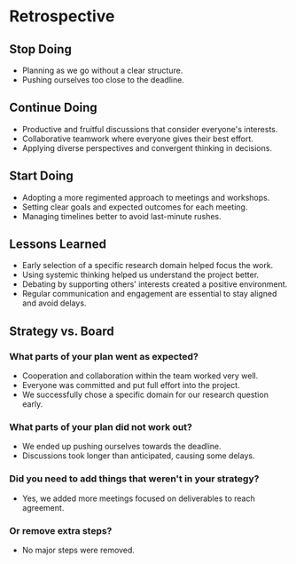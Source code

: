 # Retrospective

## Stop Doing

- Planning as we go without a clear structure.
- Pushing ourselves too close to the deadline.

## Continue Doing

- Productive and fruitful discussions that consider everyone's interests.
- Collaborative teamwork where everyone gives their best effort.
- Applying diverse perspectives and convergent thinking in decisions.

## Start Doing

- Adopting a more regimented approach to meetings and workshops.
- Setting clear goals and expected outcomes for each meeting.
- Managing timelines better to avoid last-minute rushes.

## Lessons Learned

- Early selection of a specific research domain helped focus the work.
- Using systemic thinking helped us understand the project better.
- Debating by supporting others' interests created a positive
  environment.
- Regular communication and engagement are essential to stay aligned
  and avoid delays.

## Strategy vs. Board

### What parts of your plan went as expected?

- Cooperation and collaboration within the team worked very well.
- Everyone was committed and put full effort into the project.
- We successfully chose a specific domain for our research question early.

### What parts of your plan did not work out?

- We ended up pushing ourselves towards the deadline.
- Discussions took longer than anticipated, causing some delays.

### Did you need to add things that weren't in your strategy?

- Yes, we added more meetings focused on deliverables to reach agreement.

### Or remove extra steps?

- No major steps were removed.
